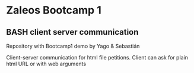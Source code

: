 # Zaleos Bootcamp 1

## BASH client server communication

Repository with Bootcamp1 demo by Yago &amp; Sebastián

Client-server communication for html file petitions. Client can ask for plain html URL or with web arguments 